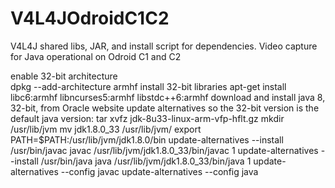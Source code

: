 # V4L4JOdroidC1C2
V4L4J shared libs, JAR, and install script for dependencies. Video capture for Java operational on Odroid C1 and C2
<p/>
enable 32-bit architecture<br/>
dpkg --add-architecture armhf
install 32-bit libraries
apt-get install libc6:armhf libncurses5:armhf libstdc++6:armhf
download and install java 8, 32-bit, from Oracle website
update alternatives so the 32-bit version is the default java version:
tar xvfz jdk-8u33-linux-arm-vfp-hflt.gz
mkdir /usr/lib/jvm
mv jdk1.8.0_33 /usr/lib/jvm/
export PATH=$PATH:/usr/lib/jvm/jdk1.8.0/bin
update-alternatives --install /usr/bin/javac javac /usr/lib/jvm/jdk1.8.0_33/bin/javac 1
update-alternatives --install /usr/bin/java java /usr/lib/jvm/jdk1.8.0_33/bin/java 1
update-alternatives --config javac
update-alternatives --config java
